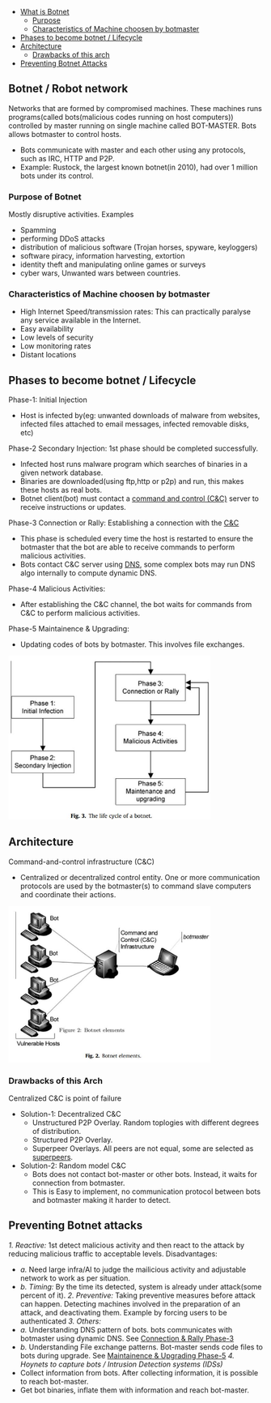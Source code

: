 - [What is Botnet](#what)
  - [Purpose](#pur)
  - [Characteristics of Machine choosen by botmaster](#ch)
- [Phases to become botnet / Lifecycle](#life)
- [Architecture](#arch)
  - [Drawbacks of this arch](#draw)
- [Preventing Botnet Attacks](#pre)

<a name=what></a>
## Botnet / Robot network
Networks that are formed by compromised machines. These machines runs programs(called bots(malicious codes running on host computers)) controlled by master running on single machine called BOT-MASTER. Bots allows botmaster to control hosts. 
- Bots communicate with master and each other using any protocols, such as IRC, HTTP and P2P.
- Example: Rustock, the largest known botnet(in 2010), had over 1 million bots under its control.

<a name=pur></a>
### Purpose of Botnet
Mostly disruptive activities. Examples
- Spamming
- performing DDoS attacks
- distribution of malicious software (Trojan horses, spyware, keyloggers)
- software piracy, information harvesting, extortion
- identity theft and manipulating online games or surveys
- cyber wars, Unwanted wars between countries.

<a name=ch></a>
### Characteristics of Machine choosen by botmaster
- High Internet Speed/transmission rates: This can practically paralyse any service available in the Internet.
- Easy availability
- Low levels of security
- Low monitoring rates
- Distant locations

<a name=life></a>
## Phases to become botnet / Lifecycle
Phase-1: Initial Injection
- Host is infected by(eg: unwanted downloads of malware from websites, infected files attached to email messages, infected removable disks, etc)

Phase-2 Secondary Injection: 1st phase should be completed successfully.
- Infected host runs malware program which searches of binaries in a given network database.
- Binaries are downloaded(using ftp,http or p2p) and run, this makes these hosts as real bots. 
- Botnet client(bot) must contact a [command and control (C&C)](#arch) server to receive instructions or updates.

Phase-3 Connection or Rally: Establishing a connection with the [C&C](#arch)
- This phase is scheduled every time the host is restarted to ensure the botmaster that the bot are able to receive commands to perform malicious activities.
- Bots contact C&C server using [DNS](/Networking/OSI-Layers/Layer-7/Protocols), some complex bots may run DNS algo internally to compute dynamic DNS.

Phase-4 Malicious Activities: 
- After establishing the C&C channel, the bot waits for commands from C&C to perform malicious activities.

Phase-5 Maintainence & Upgrading:
- Updating codes of bots by botmaster. This involves file exchanges.

<img src=lifecycle-of-bot.JPG width=400 />

<a name=arch></a>
## Architecture
Command-and-control infrastructure (C&C) 
- Centralized or decentralized control entity. One or more communication protocols are used by the botmaster(s) to command slave computers and coordinate their actions.

<img src=Botnet_Architecture.JPG width=400 />

<a name=draw></a>
### Drawbacks of this Arch
Centralized C&C is point of failure
- Solution-1: Decentralized C&C
  - Unstructured P2P Overlay. Random toplogies with different degrees of distribution.
  - Structured P2P Overlay.
  - Superpeer Overlays. All peers are not equal, some are selected as [superpeers](/System-Design/Scalable/Skype).
- Solution-2: Random model C&C 
  - Bots does not contact bot-master or other bots. Instead, it waits for connection from botmaster.
  - This is Easy to implement, no communication protocol between bots and botmaster making it harder to detect.

<a name=pre></a>
## Preventing Botnet attacks
_1. Reactive:_ 1st detect malicious activity and then react to the attack by reducing malicious traffic to acceptable levels. Disadvantages:
  - *a.* Need large infra/AI to judge the mailicious activity and adjustable network to work as per situation.
  - *b. Timing:* By the time its detected, system is already under attack(some percent of it).
_2. Preventive:_ Taking preventive measures before attack can happen. Detecting machines involved in the preparation of an attack, and deactivating them. Example by forcing users to be authenticated
_3. Others:_
  - *a.* Understanding DNS pattern of bots. bots communicates with botmaster using dynamic DNS. See [Connection & Rally Phase-3](#life)
  - *b.* Understanding File exchange patterns. Bot-master sends code files to bots during upgrade. See [Maintainence & Upgrading Phase-5](#life)
_4. Hoynets to capture bots / Intrusion Detection systems (IDSs)_
  - Collect information from bots. After collecting information, it is possible to reach bot-master.
  - Get bot binaries, inflate them with information and reach bot-master.


